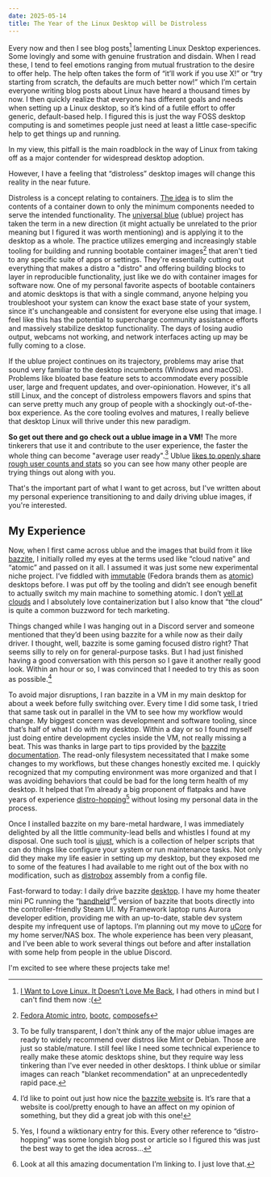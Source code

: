 ```yaml
---
date: 2025-05-14
title: The Year of the Linux Desktop will be Distroless
---
```


Every now and then I see blog posts[^1] lamenting Linux Desktop experiences. Some lovingly and some with genuine frustration and disdain. When I read these, I tend to feel emotions ranging from mutual frustration to the desire to offer help. The help often takes the form of “it’ll work if you use X!” or “try starting from scratch, the defaults are much better now!” which I’m certain everyone writing blog posts about Linux have heard a thousand times by now. I then quickly realize that everyone has different goals and needs when setting up a Linux desktop, so it’s kind of a futile effort to offer generic, default-based help. I figured this is just the way FOSS desktop computing is and sometimes people just need at least a little case-specific help to get things up and running.

In my view, this pitfall is the main roadblock in the way of Linux from taking off as a major contender for widespread desktop adoption.

However, I have a feeling that “distroless” desktop images will change this reality in the near future.

Distroless is a concept relating to containers. [The idea](https://www.docker.com/blog/is-your-container-image-really-distroless/) is to slim the contents of a container down to only the minimum components needed to serve the intended functionality. The [universal blue](https://universal-blue.org) (ublue) project has taken the term in a new direction (it might actually be unrelated to the prior meaning but I figured it was worth mentioning) and is applying it to the desktop as a whole. The practice utilizes emerging and increasingly stable tooling for building and running bootable container images[^2] that aren't tied to any specific suite of apps or settings. They're essentially cutting out everything that makes a distro a "distro" and offering building blocks to layer in reproducible functionality, just like we do with container images for software now. One of my personal favorite aspects of bootable containers and atomic desktops is that with a single command, anyone helping you troubleshoot your system can know the exact base state of your system, since it's unchangeable and consistent for everyone else using that image. I feel like this has the potential to supercharge community assistance efforts and massively stabilize desktop functionality. The days of losing audio output, webcams not working, and network interfaces acting up may be fully coming to a close.

If the ublue project continues on its trajectory, problems may arise that sound very familiar to the desktop incumbents (Windows and macOS). Problems like bloated base feature sets to accommodate every possible user, large and frequent updates, and over-opinionation. However, it's all still Linux, and the concept of distroless empowers flavors and spins that can serve pretty much any group of people with a shockingly out-of-the-box experience. As the core tooling evolves and matures, I really believe that desktop Linux will thrive under this new paradigm.

**So get out there and go check out a ublue image in a VM!** The more tinkerers that use it and contribute to the user experience, the faster the whole thing can become "average user ready".[^3] Ublue [likes to openly share rough user counts and stats](https://universal-blue.discourse.group/t/just-how-many-of-us-are-there/6852) so you can see how many other people are trying things out along with you.

That's the important part of what I want to get across, but I've written about my personal experience transitioning to and daily driving ublue images, if you're interested.

## My Experience

Now, when I first came across ublue and the images that build from it like [bazzite](https://bazzite.gg), I initially rolled my eyes at the terms used like “cloud native” and “atomic” and passed on it all. I assumed it was just some new experimental niche project. I’ve fiddled with [immutable](https://itsfoss.com/immutable-distro/) (Fedora brands them as [atomic](https://fedoramagazine.org/introducing-fedora-atomic-desktops/)) desktops before. I was put off by the tooling and didn’t see enough benefit to actually switch my main machine to something atomic. I don’t [yell at clouds](https://knowyourmeme.com/memes/old-man-yells-at-cloud) and I absolutely love containerization but I also know that “the cloud” is quite a common buzzword for tech marketing.

Things changed while I was hanging out in a Discord server and someone mentioned that they’d been using bazzite for a while now as their daily driver. I thought, well, bazzite is some gaming focused distro right? That seems silly to rely on for general-purpose tasks. But I had just finished having a good conversation with this person so I gave it another really good look. Within an hour or so, I was convinced that I needed to try this as soon as possible.[^4]

To avoid major disruptions, I ran bazzite in a VM in my main desktop for about a week before fully switching over. Every time I did some task, I tried that same task out in parallel in the VM to see how my workflow would change. My biggest concern was development and software tooling, since that’s half of what I do with my desktop. Within a day or so I found myself just doing entire development cycles inside the VM, not really missing a beat. This was thanks in large part to tips provided by the [bazzite documentation](https://docs.bazzite.gg/). The read-only filesystem necessitated that I make some changes to my workflows, but these changes honestly excited me. I quickly recognized that my computing environment was more organized and that I was avoiding behaviors that could be bad for the long term health of my desktop. It helped that I’m already a big proponent of flatpaks and have years of experience [distro-hopping](https://en.wiktionary.org/wiki/distro-hopping)[^5] without losing my personal data in the process.

Once I installed bazzite on my bare-metal hardware, I was immediately delighted by all the little community-lead bells and whistles I found at my disposal. One such tool is [ujust](https://docs.bazzite.gg/Installing_and_Managing_Software/ujust/), which is a collection of helper scripts that can do things like configure your system or run maintenance tasks. Not only did they make my life easier in setting up my desktop, but they exposed me to some of the features I had available to me right out of the box with no modification, such as [distrobox](https://distrobox.it/) assembly from a config file.

Fast-forward to today: I daily drive bazzite [desktop](https://docs.bazzite.gg/General/FAQ/#1-desktop-edition). I have my home theater mini PC running the “[handheld](https://docs.bazzite.gg/General/FAQ/#2-bazzite-deck-edition)”[^6] version of bazzite that boots directly into the controller-friendly Steam UI. My Framework laptop runs Aurora developer edition, providing me with an up-to-date, stable dev system despite my infrequent use of laptops. I’m planning out my move to [uCore](https://projectucore.io/) for my home server/NAS box. The whole experience has been very pleasant, and I’ve been able to work several things out before and after installation with some help from people in the ublue Discord.

I'm excited to see where these projects take me!

[^1]: [I Want to Love Linux. It Doesn’t Love Me Back](https://fireborn.mataroa.blog/blog/i-want-to-love-linux-it-doesnt-love-me-back-post-1-built-for-control-but-not-for-people/), I had others in mind but I can't find them now :(

[^2]: [Fedora Atomic intro](https://docs.fedoraproject.org/en-US/fedora-kinoite/#introduction), [bootc](https://github.com/bootc-dev/bootc), [composefs](https://github.com/composefs/composefs)

[^3]: To be fully transparent, I don't think any of the major ublue images are ready to widely recommend over distros like Mint or Debian. Those are just so stable/mature. I still feel like I need some technical experience to really make these atomic desktops shine, but they require way less tinkering than I've ever needed in other desktops. I think ublue or similar images can reach "blanket recommendation" at an unprecedentedly rapid pace.

[^4]: I’d like to point out just how nice the [bazzite website](https://bazzite.gg) is. It’s rare that a website is cool/pretty enough to have an affect on my opinion of something, but they did a great job with this one!

[^5]: Yes, I found a wiktionary entry for this. Every other reference to “distro-hopping” was some longish blog post or article so I figured this was just the best way to get the idea across…

[^6]: Look at all this amazing documentation I’m linking to. I just love that.

